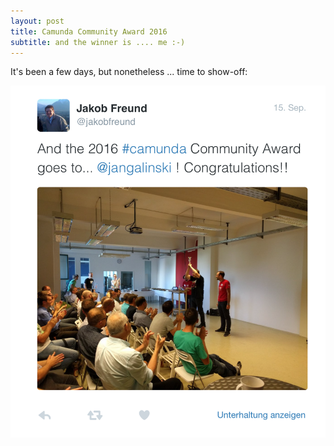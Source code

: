 ```yaml
---
layout: post
title: Camunda Community Award 2016
subtitle: and the winner is .... me :-)
---
```


It's been a few days, but nonetheless ... time to show-off:

![Camunda Community Award](/img/2016-09-15-camunda-community-award.png)
